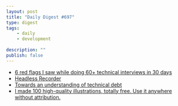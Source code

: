 ```yaml
---
layout: post
title: "Daily Digest #697"
type: digest
tags: 
    - daily
    - development
    
description: ""
publish: false
---
```


- [6 red flags I saw while doing 60+ technical interviews in 30 days](http://blog.interviewing.io/6-red-flags-i-saw-while-doing-60-technical-interviews-in-30-days/)
- [Headless Recorder](https://github.com/checkly/headless-recorder)
- [Towards an understanding of technical debt](https://medium.com/@kellan/towards-an-understanding-of-technical-debt-ae0f97cc0553)
- [I made 100 high-quality illustrations, totally free. Use it anywhere without attribution.](https://dev.to/hrishikesh1990/i-made-100-high-quality-illustrations-totally-free-use-it-anywhere-without-attribution-452o)

